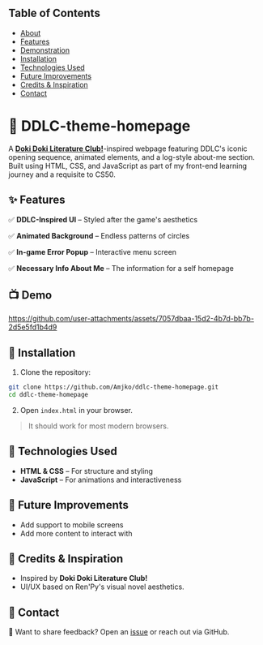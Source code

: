 ## Table of Contents
- [About](#-ddlc-theme-homepage)
- [Features](#-features)
- [Demonstration](#-demo)
- [Installation](#-installation)
- [Technologies Used](#-technologies-used)
- [Future Improvements](#-future-improvements)
- [Credits & Inspiration](#-credits-&-inspiration)
- [Contact](#-contact)

# 🎀 DDLC-theme-homepage
 A [**Doki Doki Literature Club!**](https://ddlc.moe/)-inspired webpage featuring DDLC's iconic opening sequence, animated elements, and a log-style about-me section. Built using HTML, CSS, and JavaScript as part of my front-end learning journey and a requisite to CS50.

## ✨ Features
✅ **DDLC-Inspired UI** – Styled after the game's aesthetics

✅ **Animated Background** – Endless patterns of circles

✅ **In-game Error Popup** – Interactive menu screen

✅ **Necessary Info About Me** – The information for a self homepage

## 📺 Demo
https://github.com/user-attachments/assets/7057dbaa-15d2-4b7d-bb7b-2d5e5fd1b4d9

## 🚀 Installation
1. Clone the repository:
```sh
git clone https://github.com/Amjko/ddlc-theme-homepage.git
cd ddlc-theme-homepage
```
2. Open `index.html` in your browser.
> It should work for most modern browsers.

## 🔧 Technologies Used
- **HTML & CSS** – For structure and styling
- **JavaScript** – For animations and interactiveness

## 📌 Future Improvements
- Add support to mobile screens
- Add more content to interact with

## 📣 Credits & Inspiration
- Inspired by **Doki Doki Literature Club!**
- UI/UX based on Ren'Py's visual novel aesthetics.

## 📩 Contact
📨 Want to share feedback? Open an [issue](https://github.com/Amjko/ddlc-theme-homepage/issues) or reach out via GitHub.